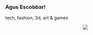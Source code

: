 ### Agus Escobbar!
tech, fashion, 3d, art & games

<p align="center">
  <a href="https://skillicons.dev">
    <img src="https://skillicons.dev/icons?i=html,css,js,py,notion,godot,blender" />
  </a>
</p>




[def]: https://media1.tenor.com/m/4SH7BKfQ9lIAAAAC/saramalacara-badfacesara.gif
